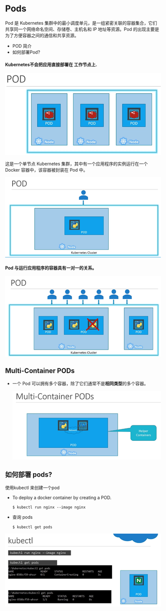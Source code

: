 # Pods
Pod 是 Kubernetes 集群中的最小调度单元，是一组紧密关联的容器集合，它们共享同一个网络命名空间、存储卷、主机名和 IP 地址等资源。Pod 的出现主要是为了方便容器之间的通信和共享资源。


- POD 简介
- 如何部署Pod?

#### Kubernetes不会把应用直接部署在 工作节点上.

  ![pod](../../images/pod.PNG)
  
这是一个单节点 Kubernetes 集群，其中有一个应用程序的实例运行在一个 Docker 容器中，该容器被封装在 Pod 中。

![pod1](../../images/pod1.PNG)

#### Pod 与运行应用程序的容器具有一对一的关系。


  ![pod2](../../images/pod2.PNG)
  
## Multi-Container PODs
- 一个 Pod 可以拥有多个容器，除了它们通常不是**相同类型**的多个容器。
  
  ![pod3](../../images/pod3.PNG)

## 如何部署 pods?
使用kubectl 来创建一个pod

- To deploy a docker container by creating a POD.
  ```
  $ kubectl run nginx --image nginx
  ```

- 查询 pods
  ```
  $ kubectl get pods
  ```

 ![kubectl](../../images/kubectl.PNG)
